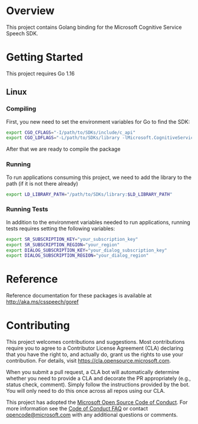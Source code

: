 # Overview

This project contains Golang binding for the Microsoft Cognitive Service Speech SDK.

# Getting Started

This project requires Go 1.16

## Linux

### Compiling

First, you new need to set the environment variables for Go to find the SDK:


```bash
export CGO_CFLAGS="-I/path/to/SDKs/include/c_api"
export CGO_LDFLAGS="-L/path/to/SDKs/library -lMicrosoft.CognitiveServices.Speech.core"

```

After that we are ready to compile the package

### Running

To run applications consuming this project, we need to add the library to the path (if it is not there already)

```bash
export LD_LIBRARY_PATH="/path/to/SDKs/library:$LD_LIBRARY_PATH"
```

### Running Tests

In addition to the environment variables needed to run applications, running tests requires setting the following variables:

```bash
export SR_SUBSCRIPTION_KEY="your_subscription_key"
export SR_SUBSCRIPTION_REGION="your_region"
export DIALOG_SUBSCRIPTION_KEY="your_dialog_subscription_key"
export DIALOG_SUBSCRIPTION_REGION="your_dialog_region"
```

# Reference

Reference documentation for these packages is available at http://aka.ms/csspeech/goref

# Contributing

This project welcomes contributions and suggestions.  Most contributions require you to agree to a
Contributor License Agreement (CLA) declaring that you have the right to, and actually do, grant us
the rights to use your contribution. For details, visit https://cla.opensource.microsoft.com.

When you submit a pull request, a CLA bot will automatically determine whether you need to provide
a CLA and decorate the PR appropriately (e.g., status check, comment). Simply follow the instructions
provided by the bot. You will only need to do this once across all repos using our CLA.

This project has adopted the [Microsoft Open Source Code of Conduct](https://opensource.microsoft.com/codeofconduct/).
For more information see the [Code of Conduct FAQ](https://opensource.microsoft.com/codeofconduct/faq/) or
contact [opencode@microsoft.com](mailto:opencode@microsoft.com) with any additional questions or comments.
